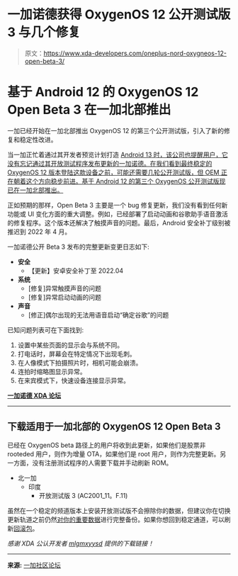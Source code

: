 # 一加诺德获得 OxygenOS 12 公开测试版 3 与几个修复

> 原文：<https://www.xda-developers.com/oneplus-nord-oxygneos-12-open-beta-3/>

# 基于 Android 12 的 OxygenOS 12 Open Beta 3 在一加北部推出

一加已经开始在一加北部推出 OxygenOS 12 的第三个公开测试版，引入了新的修复和稳定性改进。

当一加正忙着通过其开发者预览计划打造 [Android 13 时，该公司也提醒用户，它没有忘记通过其开放测试程序发布更新的一加诺德。在我们看到最终稳定的 OxygenOS 12 版本登陆这款设备之前，可能还需要几轮公开测试版，但 OEM 正在朝着这个方向稳步前进。基于 Android 12 的第三个 OxygenOS 公开测试版现已在一加北部推出。](https://www.xda-developers.com/oneplus-10-pro-android-13-beta-developer-preview/)

正如预期的那样，Open Beta 3 主要是一个 bug 修复更新，我们没有看到任何新功能或 UI 变化方面的重大调整。例如，已经部署了启动动画和谷歌助手语音激活的修复程序。这个版本还解决了触摸声音的问题。最后，Android 安全补丁级别被推迟到 2022 年 4 月。

一加诺德公开 Beta 3 发布的完整更新变更日志如下:

*   **安全**
    *   【更新】安卓安全补丁至 2022.04
*   **系统**
    *   [修复]异常触摸声音的问题
    *   [修复]异常启动动画的问题
*   **声音**
    *   [修正]偶尔出现的无法用语音启动“确定谷歌”的问题

已知问题列表可在下面找到:

1.  设置中某些页面的显示会与系统不同。
2.  打电话时，屏幕会在特定情况下出现毛刺。
3.  在人像模式下拍摄照片时，相机可能会崩溃。
4.  连拍时缩略图显示异常。
5.  在来宾模式下，快速设备连接显示异常。

**[一加诺德 XDA 论坛](https://forum.xda-developers.com/c/oneplus-nord.11081/)**

* * *

## 下载适用于一加北部的 OxygenOS 12 Open Beta 3

已经在 OxygenOS beta 路径上的用户将收到此更新，如果他们是股票非 rooteded 用户，则作为增量 OTA，如果他们是 root 用户，则作为完整更新。另一方面，没有注册测试程序的人需要下载并手动刷新 ROM。

*   北一加
    *   印度
        *   开放测试版 3 (AC2001_11。F.11)

虽然在一个稳定的频道版本上安装开放测试版不会擦除你的数据，但建议你在切换更新轨道之前仍然[对你的重要数据](https://www.xda-developers.com/how-to-backup-android/)进行完整备份。如果你想回到稳定通道，可以刷新[回滚包](https://oxygenos.oneplus.net/NordOxygen_14.I.25_OTA_0250_all_2201171943_downgrade_347e133266814951.zip)。

*感谢 XDA 公认开发者 [mlgmxyysd](https://forum.xda-developers.com/m/mlgmxyysd.8430637/) 提供的下载链接！*

* * *

**来源:** [一加社区论坛](https://forums.oneplus.com/posts/24207066)